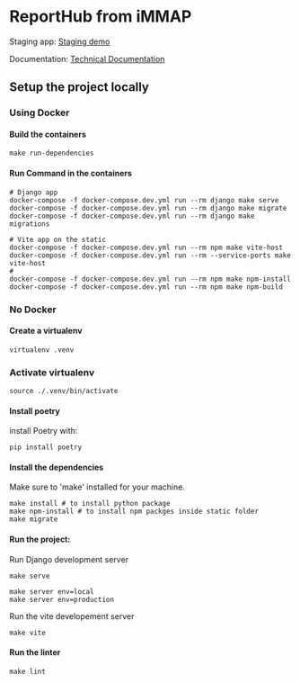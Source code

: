 # ReportHub from iMMAP

Staging app: [Staging demo](https://dev.reporthub.immap.org/)

Documentation: [Technical Documentation](https://immap.github.io/rh/)


## Setup the project locally

### Using Docker
#### Build the containers
```shell
make run-dependencies
```

#### Run Command in the containers
```shell
# Django app
docker-compose -f docker-compose.dev.yml run --rm django make serve
docker-compose -f docker-compose.dev.yml run --rm django make migrate
docker-compose -f docker-compose.dev.yml run --rm django make migrations

# Vite app on the static
docker-compose -f docker-compose.dev.yml run --rm npm make vite-host
docker-compose -f docker-compose.dev.yml run --rm --service-ports make vite-host
#
docker-compose -f docker-compose.dev.yml run --rm npm make npm-install
docker-compose -f docker-compose.dev.yml run --rm npm make npm-build
```

### No Docker

#### Create a virtualenv 
```shell
virtualenv .venv
```

### Activate virtualenv
```shell
source ./.venv/bin/activate
```

#### Install poetry
install Poetry with:
```shell
pip install poetry
```

#### Install the dependencies
Make sure to 'make' installed for your machine.

```shell
make install # to install python package
make npm-install # to install npm packges inside static folder
make migrate
```

#### Run the project:

Run Django development server
```shell
make serve

make server env=local
make server env=production
```
Run the vite developement server

```shell
make vite
```

#### Run the linter
```shell
make lint
```